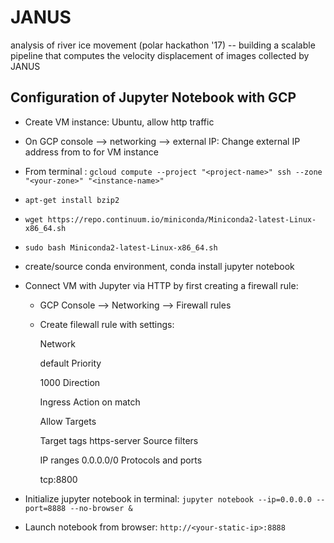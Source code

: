 # JANUS
analysis of river ice movement (polar hackathon '17) -- building a scalable pipeline that computes the velocity displacement of images collected by JANUS

## Configuration of Jupyter Notebook with GCP

* Create VM instance: Ubuntu, allow http traffic
* On GCP console --> networking --> external IP: Change external IP address from <ephemeral> to <static> for VM instance
* From terminal : ```gcloud compute --project "<project-name>" ssh --zone "<your-zone>" "<instance-name>"```
* ```apt-get install bzip2```
* ```wget https://repo.continuum.io/miniconda/Miniconda2-latest-Linux-x86_64.sh```
* ```sudo bash Miniconda2-latest-Linux-x86_64.sh```
* create/source conda environment, conda install jupyter notebook 
* Connect VM with Jupyter via HTTP by first creating a firewall rule: 
    * GCP Console --> Networking --> Firewall rules 
    * Create filewall rule with settings: 
    
      Network

      default
      Priority

      1000
      Direction

      Ingress
      Action on match

      Allow
      Targets

      Target tags
      https-server
      Source filters

      IP ranges
      0.0.0.0/0
      Protocols and ports

      tcp:8800
    
 * Initialize jupyter notebook in terminal: ```jupyter notebook --ip=0.0.0.0 --port=8888 --no-browser &```
 * Launch notebook from browser: ```http://<your-static-ip>:8888```


